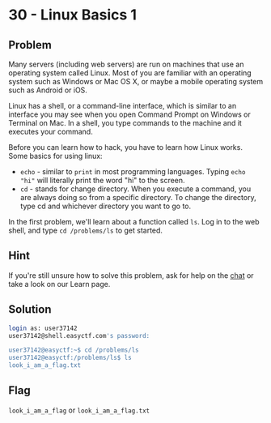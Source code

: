 # 30 - Linux Basics 1

## Problem

Many servers (including web servers) are run on machines that use an operating system called Linux. Most of you are familiar with an operating system such as Windows or Mac OS X, or maybe a mobile operating system such as Android or iOS.

Linux has a shell, or a command-line interface, which is similar to an interface you may see when you open Command Prompt on Windows or Terminal on Mac. In a shell, you type commands to the machine and it executes your command.

Before you can learn how to hack, you have to learn how Linux works. Some basics for using linux:

- `echo` - similar to `print` in most programming languages. Typing `echo "hi"` will literally print the word "hi" to the screen.
- `cd` - stands for change directory. When you execute a command, you are always doing so from a specific directory. To change the directory, type cd and whichever directory you want to go to.

In the first problem, we'll learn about a function called `ls`. Log in to the web shell, and type `cd /problems/ls` to get started.

## Hint

If you're still unsure how to solve this problem, ask for help on the [chat](http://easyctf.com/irc) or take a look on our Learn page.

## Solution

```bash
login as: user37142
user37142@shell.easyctf.com's password:

user37142@easyctf:~$ cd /problems/ls
user37142@easyctf:/problems/ls$ ls
look_i_am_a_flag.txt
```

## Flag

`look_i_am_a_flag` or `look_i_am_a_flag.txt`